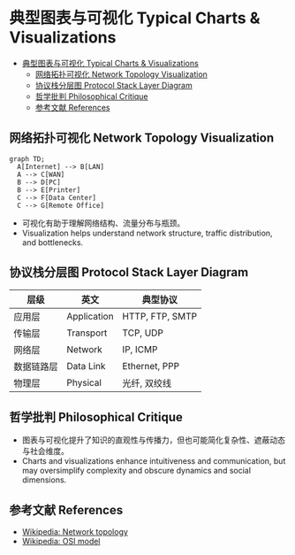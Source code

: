 # 典型图表与可视化 Typical Charts & Visualizations


<!-- TOC START -->

- [典型图表与可视化 Typical Charts & Visualizations](#典型图表与可视化-typical-charts-visualizations)
  - [网络拓扑可视化 Network Topology Visualization](#网络拓扑可视化-network-topology-visualization)
  - [协议栈分层图 Protocol Stack Layer Diagram](#协议栈分层图-protocol-stack-layer-diagram)
  - [哲学批判 Philosophical Critique](#哲学批判-philosophical-critique)
  - [参考文献 References](#参考文献-references)

<!-- TOC END -->

## 网络拓扑可视化 Network Topology Visualization

```mermaid
graph TD;
  A[Internet] --> B[LAN]
  A --> C[WAN]
  B --> D[PC]
  B --> E[Printer]
  C --> F[Data Center]
  C --> G[Remote Office]
```

- 可视化有助于理解网络结构、流量分布与瓶颈。
- Visualization helps understand network structure, traffic distribution, and bottlenecks.

## 协议栈分层图 Protocol Stack Layer Diagram

| 层级 | 英文 | 典型协议 |
|---|---|---|
| 应用层 | Application | HTTP, FTP, SMTP |
| 传输层 | Transport | TCP, UDP |
| 网络层 | Network | IP, ICMP |
| 数据链路层 | Data Link | Ethernet, PPP |
| 物理层 | Physical | 光纤, 双绞线 |

## 哲学批判 Philosophical Critique

- 图表与可视化提升了知识的直观性与传播力，但也可能简化复杂性、遮蔽动态与社会维度。
- Charts and visualizations enhance intuitiveness and communication, but may oversimplify complexity and obscure dynamics and social dimensions.

## 参考文献 References

- [Wikipedia: Network topology](https://en.wikipedia.org/wiki/Network_topology)
- [Wikipedia: OSI model](https://en.wikipedia.org/wiki/OSI_model)
